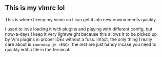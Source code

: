## This is my vimrc lol

This is where I keep my vimrc so I can get it into new environments quickly.

I used to love loading it with plugins and playing with different config, but now-a-days I keep it very lightweight because this allows it to be picked up by Vim plugins in proper IDEs without a fuss. Infact, the only thing I really care about is `inoremap jk <ESC>`, the rest are just handy incase you need to quickly edit a file in the terminal.
